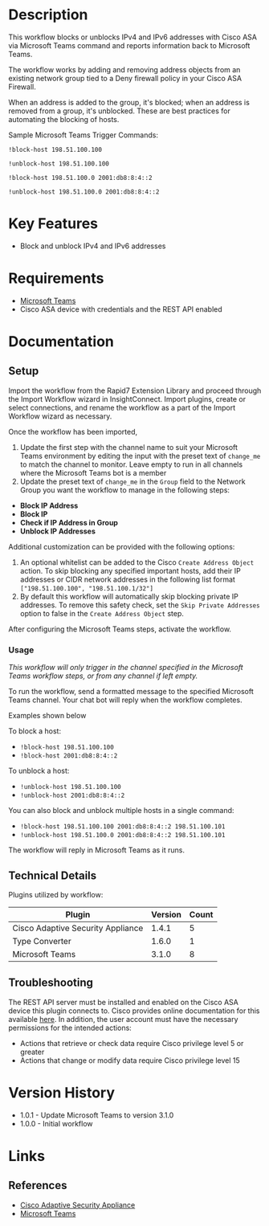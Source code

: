# Description

This workflow blocks or unblocks IPv4 and IPv6 addresses with Cisco ASA via Microsoft Teams command and reports information back to Microsoft Teams.

The workflow works by adding and removing address objects from an existing network group tied to a Deny firewall policy in your Cisco ASA Firewall.

When an address is added to the group, it's blocked; when an address is removed from a group, it's unblocked. These are best practices for automating the blocking of hosts.

Sample Microsoft Teams Trigger Commands:

`!block-host 198.51.100.100`

`!unblock-host 198.51.100.100`

`!block-host 198.51.100.0 2001:db8:8:4::2`

`!unblock-host 198.51.100.0 2001:db8:8:4::2`

# Key Features

* Block and unblock IPv4 and IPv6 addresses

# Requirements

* [Microsoft Teams](https://insightconnect.help.rapid7.com/docs/microsoft-teams)
* Cisco ASA device with credentials and the REST API enabled

# Documentation

## Setup

Import the workflow from the Rapid7 Extension Library and proceed through the Import Workflow wizard in InsightConnect. Import plugins, create or select connections, and rename the workflow as a part of the Import Workflow wizard as necessary.

Once the workflow has been imported,

1. Update the first step with the channel name to suit your Microsoft Teams environment by editing the input with the preset text of `change_me` to match the channel to monitor. Leave empty to run in all channels where the Microsoft Teams bot is a member
2. Update the preset text of `change_me` in the `Group` field to the Network Group you want the workflow to manage in the following steps:

* **Block IP Address**
* **Block IP**
* **Check if IP Address in Group**
* **Unblock IP Addresses**

Additional customization can be provided with the following options:

1. An optional whitelist can be added to the Cisco `Create Address Object` action. To skip blocking any specified important hosts, add their IP addresses or CIDR network addresses in the following list format `["198.51.100.100", "198.51.100.1/32"]`
2. By default this workflow will automatically skip blocking private IP addresses. To remove this safety check, set the `Skip Private Addresses` option to false in the `Create Address Object` step.

After configuring the Microsoft Teams steps, activate the workflow.

### Usage

*This workflow will only trigger in the channel specified in the Microsoft Teams workflow steps, or from any channel if left empty.*

To run the workflow, send a formatted message to the specified Microsoft Teams channel. Your chat bot will reply when the workflow completes.

Examples shown below

To block a host:
* `!block-host 198.51.100.100`
* `!block-host 2001:db8:8:4::2`

To unblock a host:
* `!unblock-host 198.51.100.100`
* `!unblock-host 2001:db8:8:4::2`

You can also block and unblock multiple hosts in a single command:
* `!block-host 198.51.100.100 2001:db8:8:4::2 198.51.100.101`
* `!unblock-host 198.51.100.0 2001:db8:8:4::2 198.51.100.101`

The workflow will reply in Microsoft Teams as it runs.

## Technical Details

Plugins utilized by workflow:

|Plugin|Version|Count|
|----|----|--------|
|Cisco Adaptive Security Appliance|1.4.1|5|
|Type Converter|1.6.0|1|
|Microsoft Teams|3.1.0|8|

## Troubleshooting

The REST API server must be installed and enabled on the Cisco ASA device this plugin connects to. Cisco provides online documentation for this available [here](https://www.cisco.com/c/en/us/td/docs/security/asa/api/qsg-asa-api.html). In addition, the user account must have the necessary permissions for the intended actions:

* Actions that retrieve or check data require Cisco privilege level 5 or greater
* Actions that change or modify data require Cisco privilege level 15

# Version History

* 1.0.1 - Update Microsoft Teams to version 3.1.0
* 1.0.0 - Initial workflow

# Links

## References

* [Cisco Adaptive Security Appliance](https://www.cisco.com/c/en/us/products/security/adaptive-security-appliance-asa-software/index.html)
* [Microsoft Teams](https://teams.microsoft.com)
